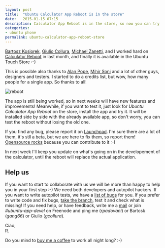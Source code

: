 ```yaml
---
layout: post
title:  "Ubuntu Calculator App Reboot is in the store"
date:   2015-01-15 07:15
description: Calculator App Reboot is in the store, so now you can try it and give us a feedback
categories:
- ubuntu phone
permalink: ubuntu-calculator-app-reboot-store
---
```


[Bartosz Kosiorek][gang66], [Giulio Collura][gcollura], [Michael Zanetti][mzanetti],
and I worked hard on [Calculator Reboot][reboot] in last month, and finally it is
available in the Ubuntu Touch Store :-)

This is possible also thanks to [Alan Pope][popey], [Mihir Soni][mihir] and a
lot of other guys, designers and testers. I started to do a credits list, but
wow, how many people for a single app. So thanks to all!

![reboot](http://img.rpadovani.com/posts/calculator-reboot.png)

The app is still being worked, so in next weeks will have new features and
improvements! Meanwhile, if you want to test it, just look for
*Ubuntu Calculator App Reboot* on the store, install the app and try it. It will be
installed side by side with the already available app, so don't worry, you can
test the reboot without losing the old one.

If you find any bug, please report it on [Launchpad][lp]. I'm sure there are a
lot of them, it's stll a beta, but we are here to fix them, so report them!
[Opensource rocks][ddg] because you can contribute to it :-)

In next week I'll keep you update on what's going on in the developement of the
calculator, until the reboot will replace the actual application.

## Help us

If you want to start to collaborate with us we will be more than happy to help
you in your first step :-) We need both developers and autopilot hackers. If you
want to write autopilot tests, we have a [list of bugs][autopilot] for you. If
you prefer to write code and fix bugs, [take the branch][branch], test it and
check what is missing! If you need help, or have feedback, write me a
[mail](mailto:riccardo@rpadovani.com) or join *#ubuntu-app-devel* on Freenode
and ping me (*rpadovani*) or Bartosk (*gang66*) or Giulio (*gcollura*).

Ciao,<br/>
R.

Do you mind to [buy me a coffee][donation] to work all night long? :-)

[gang66]: https://plus.google.com/105782724017692708794/posts
[gcollura]: https://plus.google.com/+GiulioCollura/posts
[mzanetti]: http://notyetthere.org/
[reboot]: http://rpadovani.com/ubuntu-calculator-app-reboot/
[lp]: https://code.launchpad.net/ubuntu-calculator-app
[autopilot]: https://bugs.launchpad.net/ubuntu-calculator-app/+bugs/?field.tag=needs-autopilot-test
[branch]: https://code.launchpad.net/~ubuntu-calculator-dev/ubuntu-calculator-app/reboot
[donation]: http://rpadovani.com/donations/
[ddg]: http://rpadovani.com/why-opensource-rocks/
[popey]: http://popey.com/
[mihir]: https://plus.google.com/+MihirSoni/
